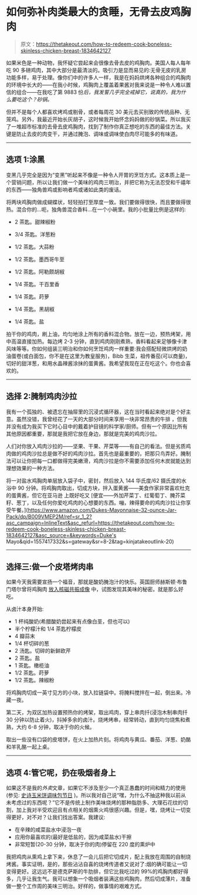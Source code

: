 # 如何弥补肉类最大的贪睡，无骨去皮鸡胸肉

> 原文：<https://thetakeout.com/how-to-redeem-cook-boneless-skinless-chicken-breast-1834642127>

如果米色是一种动物，我怀疑它尝起来会很像去骨去皮的鸡胸肉。美国人每人每年吃 90 多磅鸡肉，其中大部分是最清淡的。吸引力是显而易见的:无骨无皮的乳房功能多样，易于处理。像你们中的许多人一样，我是在妈妈烘烤各种组合的鸡胸肉的环境中长大的——在我小时候，鸡胸肉上覆盖着果酱对我来说是一种令人难以置信的组合——在我吃了第 9883 份*后，我发誓几乎完全戒掉它，说真的，我为什么要吃这个？砂锅。*



但并不是每个人都喜欢烤鸡或剔骨，或者每周花 30 美元去买别致的传统品种、无笼鸡。另外，我最近开始长灰胡子，这时候我开始怀念妈妈做的砂锅菜。所以我买了一堆超市标准的去骨去皮鸡胸肉，找到了制作你真正想吃的东西的最佳方法。关键是防止去皮的肉变干，并通过腌泡、调味或调味使白肉尽可能多的有味道。

* * *

## **选项 1:涂黑**

变黑几乎完全是因为“变黑”听起来不像是一种令人开胃的烹饪方式。这本质上是一个营销问题，所以让我们做一个美味的鸡肉三明治，并把它称为无法忍受和千禧年的东西——独角兽鸡或影响者鸡或诸如此类的废话。

将两块鸡胸肉做成蝴蝶状，轻轻拍打至厚度一致。我们要做得很快，而且要做得很热。混合你的...呃，独角兽混合香料...在一个小碗里。我的小批量比例是这样的:

*   2 茶匙。甜辣椒粉
*   3/4 茶匙。洋葱粉
*   1/2 茶匙。大蒜粉
*   1/2 茶匙。墨西哥牛至

*   1/2 茶匙。阿勒颇胡椒
*   1/4 茶匙。干百里香
*   1/4 茶匙。莳萝
*   1/4 茶匙。黑胡椒
*   1/4 茶匙。盐

拍干你的鸡肉，刷上油，均匀地涂上所有的香料混合物。放在一边，预热烤架，用中高温直接加热。每边烤 2-3 分钟，直到鸡肉刚刚煮熟，香料看起来足够像卡津风味等等。你如何组装三明治和你如何烹饪鸡肉一样重要:我会搭配轻微烘烤的奶油蛋卷(或白面包，你不是在这里为教皇服务)，Bibb 生菜，祖传番茄(可以商量)，切好的甜洋葱，和用水晶辣酱涂抹的蛋黄酱。我希望我现在正在吃这个。你也会喜欢的。

* * *

## **选择 2:腌制鸡肉沙拉**

我有一个孤独的、被遗忘在抽屉里的沉浸式循环器，这在当时看起来绝对是个好主意。虽然没错，我曾经花了一天的大部分时间来享用一块非常昂贵的牛排 ，但我并没有成为我买下它时心目中的戴着护目镜的科学家/厨师。但有一个原因比所有其他原因都重要，那就是我把它放在身边，那就是完美的鸡肉沙拉。

人们对你放入鸡肉沙拉的——坚果、干果、芹菜等——有自己的看法。但是劣质鸡肉做的鸡肉沙拉总是做不好的鸡肉沙拉。首先也是最重要的，把那只鸟弄好。腌制法可以让你把每一口都做得完美嫩滑，鸡肉沙拉是你不需要添加任何木炭就能达到理想效果的一种方法。

将一对盐水鸡胸肉单层放入袋子中，密封，然后放入 144 华氏度/62 摄氏度的水浴中 90 分钟。将鸡胸肉取出，切成方块，拌入蛋黄酱——美食作家非常喜欢杜克的蛋黄酱，但它在亚马逊 上既好吃又 [便宜——外加芹菜丁、红葡萄丁、腌芥菜籽、葱丁，以及任何你爱吃鸡肉的心想要的东西。嘣，辣得要命的鸡肉沙拉让你享受午餐。](https://www.amazon.com/Dukes-Mayonnaise-32-ounce-Jar-Pack/dp/B009VMEP2M/ref=sr_1_2?asc_campaign=InlineText&asc_refurl=https://thetakeout.com/how-to-redeem-cook-boneless-skinless-chicken-breast-1834642127&asc_source=&keywords=Duke's Mayo&qid=1557417332&s=gateway&sr=8-2&tag=kinjatakeoutlink-20)

* * *

## **选择三:做一个皮塔烤肉串**

如果今天我需要宣扬一个福音，那就是酸奶腌泡汁的快乐。英国厨师赫斯顿·布鲁门塔尔曾将鸡胸肉 [放入核磁共振成像](https://www.youtube.com/watch?v=uOuK_dEGGoI) 中，试图发现其美味的秘密。就是那么好吃。

从卤汁本身开始:

*   1 杯纯酸奶(希腊酸奶尝起来有点像白垩，但也可以)
*   半个柠檬汁和 1/4 茶匙柠檬皮
*   4 瓣蒜末
*   1/4 杯切碎的葱
*   2 汤匙。切碎的新鲜欧芹
*   2 茶匙。盐
*   1 茶匙。橄榄油
*   1/2 茶匙。莳萝
*   1/2 茶匙。辣椒粉

将鸡胸肉切成一英寸见方的小块，放入拉链袋中。将腌料搅拌在一起，倒出来。冷藏一夜。

第二天，为双区加热设置预热你的烤架，取出鸡肉，穿上串肉扦(浸泡木制串肉扦 30 分钟以防止着火)，抖掉多余的卤汁。烧烤烤串，经常转动，直到均匀烧焦和煮熟，大约 6-8 分钟，取决于你的火候。

取出一些没有口袋的皮塔饼，在火上加热片刻。将鸡肉与黄瓜、番茄、洋葱、奶酪和羊乳酪一起上桌。

* * *

## **选项 4:管它呢，扔在吸烟者身上**

如果这不是我的*外卖*文章，如果它不涉及至少一个真正愚蠢的时间和精力的使用(参见: [史诗玉米饼调味包节日](https://thetakeout.com/how-to-use-taco-seasoning-mix-to-cook-non-taco-dishes-1833899578) )。所以我对自己说“嘿，为什么不抽这种我以前从未考虑过的东西呢？”它不是传统上制作美味烧烤的那种脂肪多、大理石花纹的切割，加上我对半受欢迎且有点相关的烟熏火鸡很感兴趣。但是，嘿，烧烤让一切变得更好，对不对？让我们找出答案。我建议:

*   在辛辣的咸菜盐水中浸泡一夜
*   应用你最喜欢的(最好是低盐的，因为咸菜盐水)干擦
*   非常短暂(20-30 分钟，取决于你的肉)停留在 220 度的熏炉中

我把鸡肉从熏鸡上拿下来，休息了一会儿后把它切成片，配上我放在周围的自制烧烤酱。事实证明，是的，那些沾沾自喜的烧烤传道者又说对了:烟的确可能让一切变得更好。这远远不是德克萨斯的牛肋排，但它比我吃过的 99%的鸡胸肉都好得多，几乎让我生气。我可以想象一个吸烟者装满这些鸡胸肉，然后切成薄片，准备做一整个工作周的美味三明治。好样的，做事情的艰难方式。